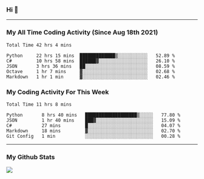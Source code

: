 ### Hi 🙂

---

### My All Time Coding Activity (Since Aug 18th 2021)
<!--START_SECTION:waka-all-->
```text
Total Time 42 hrs 4 mins

Python     22 hrs 15 mins  █████████████▒░░░░░░░░░░░   52.89 % 
C#         10 hrs 58 mins  ██████▓░░░░░░░░░░░░░░░░░░   26.10 % 
JSON       3 hrs 36 mins   ██░░░░░░░░░░░░░░░░░░░░░░░   08.59 % 
Octave     1 hr 7 mins     ▓░░░░░░░░░░░░░░░░░░░░░░░░   02.68 % 
Markdown   1 hr 1 min      ▓░░░░░░░░░░░░░░░░░░░░░░░░   02.46 % 
```
<!--END_SECTION:waka-all-->

### My Coding Activity For This Week
<!--START_SECTION:waka-week-->
```text
Total Time 11 hrs 8 mins

Python       8 hrs 40 mins   ███████████████████▒░░░░░   77.80 % 
JSON         1 hr 40 mins    ███▓░░░░░░░░░░░░░░░░░░░░░   15.09 % 
C#           27 mins         █░░░░░░░░░░░░░░░░░░░░░░░░   04.07 % 
Markdown     18 mins         ▓░░░░░░░░░░░░░░░░░░░░░░░░   02.70 % 
Git Config   1 min           ░░░░░░░░░░░░░░░░░░░░░░░░░   00.28 % 
```
<!--END_SECTION:waka-week-->

---

### My Github Stats
![](https://github-readme-stats.vercel.app/api?username=eroxl&count_private=true&show_icons=true&include_all_commits=true&theme=onedark)
